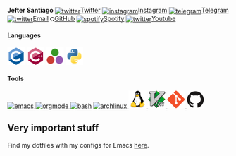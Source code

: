 <!-- icon -->
<strong> Jefter Santiago </strong> <a href="https://twitter.com/jefter66"> <img src="https://upload.wikimedia.org/wikipedia/pt/thumb/3/3d/Twitter_logo_2012.svg/1200px-Twitter_logo_2012.svg.png" alt="twitter"   height="10px" align="center"/>Twitter</a>  <a href="https://www.instagram.com/jefter.santiago/" target="_blank"><img src="https://upload.wikimedia.org/wikipedia/commons/thumb/e/e7/Instagram_logo_2016.svg/132px-Instagram_logo_2016.svg.png" alt="instagram"   height="10px" align="center" />Instagram</a>  <a href="https://t.me/jefter66" target="_blank"><img src="https://upload.wikimedia.org/wikipedia/commons/8/82/Telegram_logo.svg" alt="telegram"   height="10px" align="center" />Telegram</a> <a href="mailto:jefterrsantiago@gmail.com" target="_blank"><img src="https://upload.wikimedia.org/wikipedia/commons/thumb/7/7e/Gmail_icon_%282020%29.svg/1280px-Gmail_icon_%282020%29.svg.png" alt="twitter"   height="10px" align="center" />Email</a>  <a href="https://github.com/jefter66"> <img src="https://raw.githubusercontent.com/devicons/devicon/master/icons/github/github-original.svg" alt="github"   height="10px" align="center" />GitHub</a> <a href="https://open.spotify.com/user/31hzlmg32d7nvm2p56lkzt3qu2oe?si=Ee39x1T9ReOFaXsSHimUOQ" target="_blank"><img src="https://upload.wikimedia.org/wikipedia/commons/7/75/Spotify_icon.png" alt="spotify"   height="10px" align="center" />Spotify</a> <a href="https://www.youtube.com/channel/UCIxDbTCRe6DlX3rsJhMgdAA" target="_blank"><img src="https://upload.wikimedia.org/wikipedia/commons/thumb/4/4f/YouTube_social_white_squircle.svg/512px-YouTube_social_white_squircle.svg.png" alt="twitter"   height="10px" align="center" />Youtube</a>


<a href="https://metrics.lecoq.io/about/jefter66 "></a>


<h4 align="left">Languages</h4>
<p align="left">
   <a href="https://www.cprogramming.com/"       target="_blank"> <img src="https://raw.githubusercontent.com/devicons/devicon/master/icons/c/c-original.svg"                                                 alt="c"         width="40" height="40"/></a>
   <a href="https://www.w3schools.com/cpp/"      target="_blank"> <img src="https://raw.githubusercontent.com/devicons/devicon/master/icons/cplusplus/cplusplus-original.svg"                                 alt="cplusplus" width="40" height="40"/></a>
   <a href="https://julialang.org/"              target="_blank"> <img src="https://raw.githubusercontent.com/JuliaLang/julia-logo-graphics/master/images/julia-dots.svg"                                     alt="julia"     width="40" height="40"/></a>
   <a href="https://www.python.org"              target="_blank"> <img src="https://raw.githubusercontent.com/devicons/devicon/master/icons/python/python-original.svg"                                       alt="python"    width="40" height="40"/></a>
<!-- 
<a href="https://common-lisp.net/"            target="_blank"> <img src="https://upload.wikimedia.org/wikipedia/commons/thumb/4/48/Lisp_logo.svg/1200px-Lisp_logo.svg.png"                                 alt="lisp"      width="40" height="40"/></a>
-->
 </p>

 <h4 align="left">Tools</h4>
 <p align="left">
   <a href="https://www.gnu.org/software/emacs/" target="_blank"> <img src="https://upload.wikimedia.org/wikipedia/commons/thumb/0/08/EmacsIcon.svg/1024px-EmacsIcon.svg.png"                                 alt="emacs"     width="40" height="40"/> </a>
   <a href="https://orgmode.org/"                target="_blank"> <img src="https://upload.wikimedia.org/wikipedia/commons/thumb/a/a6/Org-mode-unicorn.svg/707px-Org-mode-unicorn.svg.png"                    alt="orgmode"   width="40" height="40"/> </a>
   <a href="https://www.bash.com/"               target="_blank"> <img src="https://bashlogo.com/img/symbol/svg/full_colored_dark.svg"                                                                        alt="bash"      width="40" height="40"/></a>
   <a href="https://archlinux.org/"              target="_blank"> <img src="https://upload.wikimedia.org/wikipedia/commons/thumb/a/a5/Archlinux-icon-crystal-64.svg/1200px-Archlinux-icon-crystal-64.svg.png" alt="archlinux" width="40" height="40"/> </a>
   <a href="https://www.linux.org/"              target="_blank"> <img src="https://raw.githubusercontent.com/devicons/devicon/master/icons/linux/linux-original.svg"                                         alt="linux"     width="40" height="40"/> </a>
   <a href="https://www.vim.org/"                target="_blank"> <img src="https://raw.githubusercontent.com/devicons/devicon/master/icons/vim/vim-original.svg"                                             alt="vim"       width="40" height="40"/> </a>
   <a href="https://git-scm.com/"                target="_blank"> <img src="https://raw.githubusercontent.com/devicons/devicon/master/icons/git/git-original.svg"                                             alt="git"       width="40" height="40"/> </a>
   <a href="https://github.com/"                 target="_blank"> <img src="https://raw.githubusercontent.com/devicons/devicon/master/icons/github/github-original.svg"                                       alt="github"    width="40" height="40"/> </a>
 </p>
 
 
 
## Very important stuff
Find my dotfiles with my configs for Emacs [here](https://github.com/jefter66/dotfiles.git).
